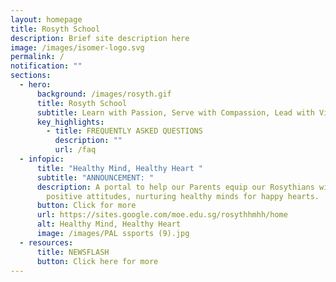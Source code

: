 ```yaml
---
layout: homepage
title: Rosyth School
description: Brief site description here
image: /images/isomer-logo.svg
permalink: /
notification: ""
sections:
  - hero:
      background: /images/rosyth.gif
      title: Rosyth School
      subtitle: Learn with Passion, Serve with Compassion, Lead with Vision
      key_highlights:
        - title: FREQUENTLY ASKED QUESTIONS
          description: ""
          url: /faq
  - infopic:
      title: "Healthy Mind, Healthy Heart "
      subtitle: "ANNOUNCEMENT: "
      description: A portal to help our Parents equip our Rosythians with skills and
        positive attitudes, nurturing healthy minds for happy hearts.
      button: Click for more
      url: https://sites.google.com/moe.edu.sg/rosythhmhh/home
      alt: Healthy Mind, Healthy Heart
      image: /images/PAL ssports (9).jpg
  - resources:
      title: NEWSFLASH
      button: Click here for more
---
```

